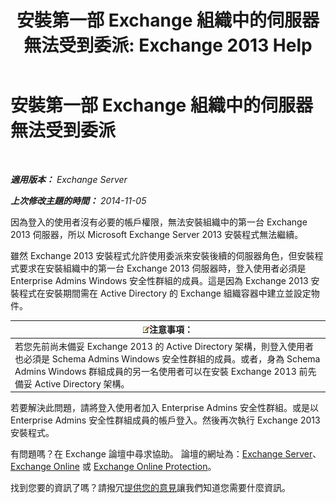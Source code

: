 ﻿---
title: '安裝第一部 Exchange 組織中的伺服器無法受到委派: Exchange 2013 Help'
TOCTitle: 安裝第一部 Exchange 組織中的伺服器無法受到委派
ms:assetid: 0f4c5b2f-85ae-4160-9a53-f4b890d8ccdb
ms:mtpsurl: https://technet.microsoft.com/zh-tw/library/ms.exch.setupreadiness.delegatedfrontendtransportfirstinstall(v=EXCHG.150)
ms:contentKeyID: 50472566
ms.date: 05/21/2018
mtps_version: v=EXCHG.150
ms.translationtype: MT
---

# 安裝第一部 Exchange 組織中的伺服器無法受到委派

 

_**適用版本：** Exchange Server_

_**上次修改主題的時間：** 2014-11-05_

因為登入的使用者沒有必要的帳戶權限，無法安裝組織中的第一台 Exchange 2013 伺服器，所以 Microsoft Exchange Server 2013 安裝程式無法繼續。

雖然 Exchange 2013 安裝程式允許使用委派來安裝後續的伺服器角色，但安裝程式要求在安裝組織中的第一台 Exchange 2013 伺服器時，登入使用者必須是 Enterprise Admins Windows 安全性群組的成員。這是因為 Exchange 2013 安裝程式在安裝期間需在 Active Directory 的 Exchange 組織容器中建立並設定物件。

<table>
<thead>
<tr class="header">
<th><img src="images/Bb124558.note(EXCHG.150).gif" title="注意事項" alt="注意事項" />注意事項：</th>
</tr>
</thead>
<tbody>
<tr class="odd">
<td>若您先前尚未備妥 Exchange 2013 的 Active Directory 架構，則登入使用者也必須是 Schema Admins Windows 安全性群組的成員。或者，身為 Schema Admins Windows 群組成員的另一名使用者可以在安裝 Exchange 2013 前先備妥 Active Directory 架構。</td>
</tr>
</tbody>
</table>


若要解決此問題，請將登入使用者加入 Enterprise Admins 安全性群組。或是以 Enterprise Admins 安全性群組成員的帳戶登入。然後再次執行 Exchange 2013 安裝程式。

有問題嗎？在 Exchange 論壇中尋求協助。 論壇的網址為：[Exchange Server](https://go.microsoft.com/fwlink/p/?linkid=60612)、 [Exchange Online](https://go.microsoft.com/fwlink/p/?linkid=267542) 或 [Exchange Online Protection](https://go.microsoft.com/fwlink/p/?linkid=285351)。

找到您要的資訊了嗎？請撥冗[提供您的意見](mailto:exsetuphelpfeedback@microsoft.com?subject=exchange%202013%20setup%20help%20feedbac)讓我們知道您需要什麼資訊。

